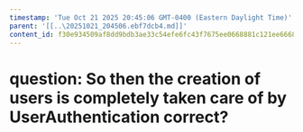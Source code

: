 ```yaml
---
timestamp: 'Tue Oct 21 2025 20:45:06 GMT-0400 (Eastern Daylight Time)'
parent: '[[..\20251021_204506.ebf7dcb4.md]]'
content_id: f30e934509af8dd9bdb3ae33c54efe6fc43f7675ee0668881c121ee6668aefb6
---
```


# question: So then the creation of users is completely taken care of by UserAuthentication correct?
